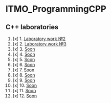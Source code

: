 # ITMO_ProgrammingCPP
## C++ laboratories
1. [x] 1. [Laboratory work №2](LABS/LAB2)
2. [x] 2. [Laboratory work №3](LABS/LAB3)
3. [x] 3. [Soon](#)
4. [x] 4. [Soon](#)
5. [x] 5. [Soon](#)
6. [x] 6. [Soon](#)
7. [x] 7. [Soon](#)
8. [x] 8. [Soon](#)
9. [x] 9. [Soon](#)
10. [x] 10. [Soon](#)
11. [x] 11. [Soon](#)
12. [x] 12. [Soon](#)
